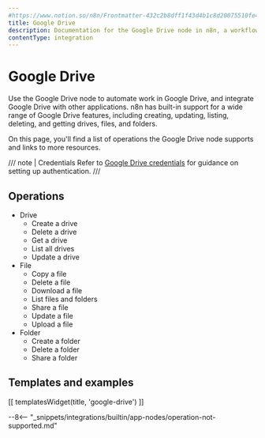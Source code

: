 ```yaml
---
#https://www.notion.so/n8n/Frontmatter-432c2b8dff1f43d4b1c8d20075510fe4
title: Google Drive
description: Documentation for the Google Drive node in n8n, a workflow automation platform. Includes details of operations and configuration, and links to examples and credentials information.
contentType: integration
---
```


# Google Drive

Use the Google Drive node to automate work in Google Drive, and integrate Google Drive with other applications. n8n has built-in support for a wide range of Google Drive features, including creating, updating, listing, deleting, and getting drives, files, and folders. 

On this page, you'll find a list of operations the Google Drive node supports and links to more resources.

/// note | Credentials
Refer to [Google Drive credentials](/integrations/builtin/credentials/google/) for guidance on setting up authentication. 
///

## Operations

* Drive
    * Create a drive
    * Delete a drive
    * Get a drive
    * List all drives
    * Update a drive
* File
    * Copy a file
    * Delete a file
    * Download a file
    * List files and folders
    * Share a file
    * Update a file
    * Upload a file
* Folder
    * Create a folder
    * Delete a folder
    * Share a folder

## Templates and examples

<!-- see https://www.notion.so/n8n/Pull-in-templates-for-the-integrations-pages-37c716837b804d30a33b47475f6e3780 -->
[[ templatesWidget(title, 'google-drive') ]]

--8<-- "_snippets/integrations/builtin/app-nodes/operation-not-supported.md"



